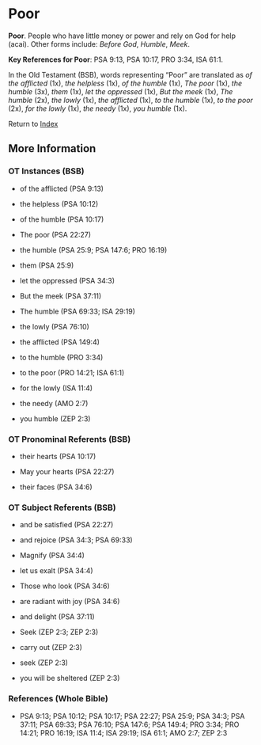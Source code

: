 # Poor
**Poor**. 
People who have little money or power and rely on God for help (acai). 
Other forms include: 
*Before God*, *Humble*, *Meek*. 


**Key References for Poor**: 
PSA 9:13, PSA 10:17, PRO 3:34, ISA 61:1. 


In the Old Testament (BSB), words representing “Poor” are translated as 
*of the afflicted* (1x), *the helpless* (1x), *of the humble* (1x), *The poor* (1x), *the humble* (3x), *them* (1x), *let the oppressed* (1x), *But the meek* (1x), *The humble* (2x), *the lowly* (1x), *the afflicted* (1x), *to the humble* (1x), *to the poor* (2x), *for the lowly* (1x), *the needy* (1x), *you humble* (1x). 




Return to [Index](00-Index.md)

## More Information

### OT Instances (BSB)

* of the afflicted (PSA 9:13)

* the helpless (PSA 10:12)

* of the humble (PSA 10:17)

* The poor (PSA 22:27)

* the humble (PSA 25:9; PSA 147:6; PRO 16:19)

* them (PSA 25:9)

* let the oppressed (PSA 34:3)

* But the meek (PSA 37:11)

* The humble (PSA 69:33; ISA 29:19)

* the lowly (PSA 76:10)

* the afflicted (PSA 149:4)

* to the humble (PRO 3:34)

* to the poor (PRO 14:21; ISA 61:1)

* for the lowly (ISA 11:4)

* the needy (AMO 2:7)

* you humble (ZEP 2:3)



### OT Pronominal Referents (BSB)

* their hearts (PSA 10:17)

* May your hearts (PSA 22:27)

* their faces (PSA 34:6)



### OT Subject Referents (BSB)

* and be satisfied (PSA 22:27)

* and rejoice (PSA 34:3; PSA 69:33)

* Magnify (PSA 34:4)

* let us exalt (PSA 34:4)

* Those who look (PSA 34:6)

* are radiant with joy (PSA 34:6)

* and delight (PSA 37:11)

* Seek (ZEP 2:3; ZEP 2:3)

* carry out (ZEP 2:3)

* seek (ZEP 2:3)

* you will be sheltered (ZEP 2:3)



### References (Whole Bible)

* PSA 9:13; PSA 10:12; PSA 10:17; PSA 22:27; PSA 25:9; PSA 34:3; PSA 37:11; PSA 69:33; PSA 76:10; PSA 147:6; PSA 149:4; PRO 3:34; PRO 14:21; PRO 16:19; ISA 11:4; ISA 29:19; ISA 61:1; AMO 2:7; ZEP 2:3



